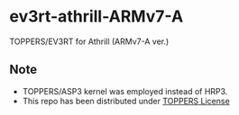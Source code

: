 # ev3rt-athrill-ARMv7-A

TOPPERS/EV3RT for Athrill (ARMv7-A ver.)  

## Note

- TOPPERS/ASP3 kernel was employed instead of HRP3.
- This repo has been distributed under [TOPPERS License](http://toppers.jp/en/license.html)


